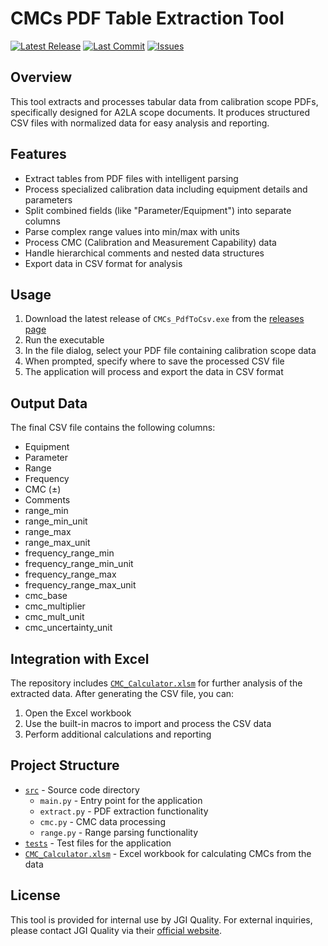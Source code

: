 # CMCs PDF Table Extraction Tool

[![Latest Release](https://img.shields.io/github/v/release/Johnson-Gage-Inspection-Inc/CMCs)](https://github.com/Johnson-Gage-Inspection-Inc/CMCs/releases/latest)
[![Last Commit](https://img.shields.io/github/last-commit/Johnson-Gage-Inspection-Inc/CMCs)](https://github.com/Johnson-Gage-Inspection-Inc/CMCs/commits/main/)
[![Issues](https://img.shields.io/github/issues/Johnson-Gage-Inspection-Inc/CMCs)](https://github.com/Johnson-Gage-Inspection-Inc/CMCs/issues)

## Overview

This tool extracts and processes tabular data from calibration scope PDFs, specifically designed for A2LA scope documents. It produces structured CSV files with normalized data for easy analysis and reporting.

## Features

- Extract tables from PDF files with intelligent parsing
- Process specialized calibration data including equipment details and parameters
- Split combined fields (like "Parameter/Equipment") into separate columns
- Parse complex range values into min/max with units
- Process CMC (Calibration and Measurement Capability) data
- Handle hierarchical comments and nested data structures
- Export data in CSV format for analysis

## Usage

1. Download the latest release of `CMCs_PdfToCsv.exe` from the [releases page](https://github.com/Johnson-Gage-Inspection-Inc/CMCs/releases/latest)
2. Run the executable
3. In the file dialog, select your PDF file containing calibration scope data
4. When prompted, specify where to save the processed CSV file
5. The application will process and export the data in CSV format

## Output Data

The final CSV file contains the following columns:

- Equipment
- Parameter
- Range
- Frequency
- CMC (±)
- Comments
- range_min
- range_min_unit
- range_max
- range_max_unit
- frequency_range_min
- frequency_range_min_unit
- frequency_range_max
- frequency_range_max_unit
- cmc_base
- cmc_multiplier
- cmc_mult_unit
- cmc_uncertainty_unit

## Integration with Excel

The repository includes [`CMC_Calculator.xlsm`](CMC_Calculator.xlsm) for further analysis of the extracted data. After generating the CSV file, you can:

1. Open the Excel workbook
2. Use the built-in macros to import and process the CSV data
3. Perform additional calculations and reporting

## Project Structure

- [`src`](src) - Source code directory
  - `main.py` - Entry point for the application
  - `extract.py` - PDF extraction functionality
  - `cmc.py` - CMC data processing
  - `range.py` - Range parsing functionality
- [`tests`](tests) - Test files for the application
- [`CMC_Calculator.xlsm`](CMC_Calculator.xlsm) - Excel workbook for calculating CMCs from the data

## License

This tool is provided for internal use by JGI Quality. For external inquiries, please contact JGI Quality via their [official website](https://www.jgiquality.com).
